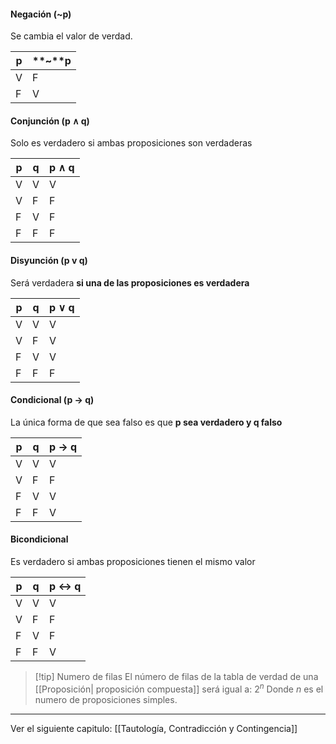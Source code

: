 #### Negación (~p)
Se cambia el valor de verdad.

| p   | **~**p |
| --- | ------ |
| V   | F      |
| F   | V      |
#### Conjunción (p ∧ q)
Solo es verdadero si ambas proposiciones son verdaderas

| p   | q   | p ∧ q |
|-----|-----|--------|
| V   | V   | V      |
| V   | F   | F      |
| F   | V   | F      |
| F   | F   | F      |
#### Disyunción (p v q)
Será verdadera **si una de las proposiciones es verdadera**

| p   | q   | p ∨ q |
|-----|-----|--------|
| V   | V   | V      |
| V   | F   | V      |
| F   | V   | V      |
| F   | F   | F      |
#### Condicional (p → q)
La única forma de que sea falso es que **p sea verdadero y q falso**

| p   | q   | p → q |
| --- | --- | ----- |
| V   | V   | V     |
| V   | F   | F     |
| F   | V   | V     |
| F   | F   | V     |
#### Bicondicional
Es verdadero si ambas proposiciones tienen el mismo valor

| p   | q   | p ↔ q |
| --- | --- | ----- |
| V   | V   | V     |
| V   | F   | F     |
| F   | V   | F     |
| F   | F   | V     |


> [!tip] Numero de filas
>El número de filas de la tabla de verdad de una [[Proposición| proposición compuesta]] será igual a: $2^n$
>Donde $n$ es el numero de proposiciones simples.





---
Ver el siguiente capitulo: [[Tautología, Contradicción y Contingencia]]